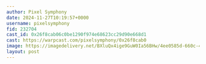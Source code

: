```yaml
---
author: Pixel Symphony
date: 2024-11-27T10:19:57+0000
username: pixelsymphony
fid: 232704
cast_id: 0x26f8cab06c0be1290f974e68623cc29d90e668d1
cast: https://warpcast.com/pixelsymphony/0x26f8cab0
image: https://imagedelivery.net/BXluQx4ige9GuW0Ia56BHw/4ee0585d-660c-47fe-fb95-197a255ab100/original
layout: post
---
```

  

<img src='https://imagedelivery.net/BXluQx4ige9GuW0Ia56BHw/4ee0585d-660c-47fe-fb95-197a255ab100/original' alt='' referrerpolicy='no-referrer'/>